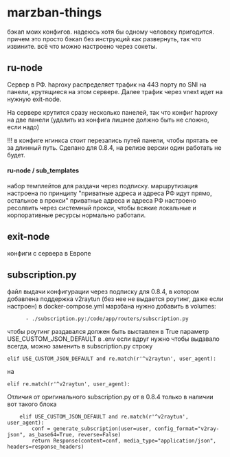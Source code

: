 # marzban-things

бэкап моих конфигов. надеюсь хотя бы одному человеку пригодится.
причем это просто бэкап без инструкций как развернуть, так что извините.
всё что можно настроено через сокеты.

## ru-node
Сервер в РФ. 
haproxy распределяет трафик на 443 порту по SNI на панели, крутящиеся на этом сервере. Далее трафик через vnext идет на нужную exit-node.

На сервере крутится сразу несколько панелей, так что конфиг haproxy на две панели (удалить из конфига лишнее должно быть не сложно, если надо)

!!! в конфиге нгинкса стоит перезапись путей панели, чтобы прятать ее за длинный путь. Сделано для 0.8.4, на релизе версии один работать не будет.


#### ru-node / sub_templates
набор темплейтов для раздачи через подписку. маршрутизация настроена по принципу "приватные адреса и адреса РФ идут прямо, остальное в прокси"
приватные адреса и адреса РФ настроено ресолвить через системный прокси, чтобы всякие локальные и корпоративные ресурсы нормально работали.

## exit-node
конфиги с сервера в Европе

## subscription.py
файл выдачи конфигурации через подписку для 0.8.4, в котором добавлена поддержка v2raytun (без нее не выдается роутинг, даже если настроен)
в docker-compose.yml марзбана нужно добавить в volumes:
```
      - ./subscription.py:/code/app/routers/subscription.py
```

чтобы роутинг раздавался должен быть выставлен в True параметр USE_CUSTOM_JSON_DEFAULT в .env
если вдруг нужно чтобы выдавало всегда, можно заменить в subscription.py строку 
```
elif USE_CUSTOM_JSON_DEFAULT and re.match(r'^v2raytun', user_agent):
```
на 
```
elif re.match(r'^v2raytun', user_agent):
```
Отличия от оригинального subscription.py от в 0.8.4 только в наличии вот такого блока
```
    elif USE_CUSTOM_JSON_DEFAULT and re.match(r'^v2raytun', user_agent):
        conf = generate_subscription(user=user, config_format="v2ray-json", as_base64=True, reverse=False)
        return Response(content=conf, media_type="application/json", headers=response_headers)
```
